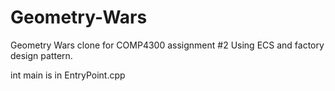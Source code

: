 # Geometry-Wars
Geometry Wars clone for COMP4300 assignment #2
Using ECS and factory design pattern.

int main is in EntryPoint.cpp
